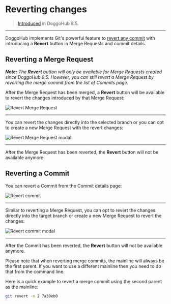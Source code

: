 # Reverting changes

> [Introduced][ce-1990] in DoggoHub 8.5.

---

DoggoHub implements Git's powerful feature to [revert any commit][git-revert]
with introducing a **Revert** button in Merge Requests and commit details.

## Reverting a Merge Request

_**Note:** The **Revert** button will only be available for Merge Requests
created since DoggoHub 8.5. However, you can still revert a Merge Request
by reverting the merge commit from the list of Commits page._

After the Merge Request has been merged, a **Revert** button will be available
to revert the changes introduced by that Merge Request:

![Revert Merge Request](img/revert_changes_mr.png)

---

You can revert the changes directly into the selected branch or you can opt to
create a new Merge Request with the revert changes:

![Revert Merge Request modal](img/revert_changes_mr_modal.png)

---

After the Merge Request has been reverted, the **Revert** button will not be
available anymore.

## Reverting a Commit

You can revert a Commit from the Commit details page:

![Revert commit](img/revert_changes_commit.png)

---

Similar to reverting a Merge Request, you can opt to revert the changes
directly into the target branch or create a new Merge Request to revert the
changes:

![Revert commit modal](img/revert_changes_commit_modal.png)

---

After the Commit has been reverted, the **Revert** button will not be available
anymore.

Please note that when reverting merge commits, the mainline will always be the
first parent. If you want to use a different mainline then you need to do that
from the command line.

Here is a quick example to revert a merge commit using the second parent as the
mainline:

```bash
git revert -m 2 7a39eb0
```

[ce-1990]: https://doggohub.com/doggohub-org/doggohub-ce/merge_requests/1990 "Revert button Merge Request"
[git-revert]: https://git-scm.com/docs/git-revert "Git revert documentation"
